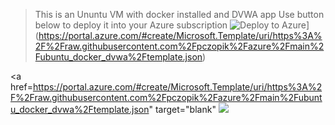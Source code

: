 >This is an Ununtu VM with docker installed and DVWA app
Use button below to deploy it into your Azure subscription
![Deploy to Azure](https://aka.ms/deploytoazurebutton.png)](https://portal.azure.com/#create/Microsoft.Template/uri/https%3A%2F%2Fraw.githubusercontent.com%2Fpczopik%2Fazure%2Fmain%2Fubuntu_docker_dvwa%2Ftemplate.json)

<a href=https://portal.azure.com/#create/Microsoft.Template/uri/https%3A%2F%2Fraw.githubusercontent.com%2Fpczopik%2Fazure%2Fmain%2Fubuntu_docker_dvwa%2Ftemplate.json" target="blank" <img src="https://aka.ms/deploytoazurebutton.png"/></a>
  
